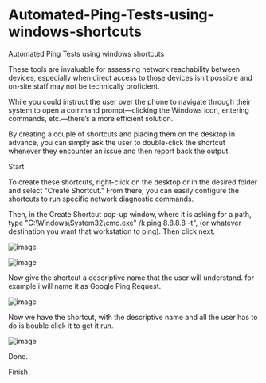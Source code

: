 # Automated-Ping-Tests-using-windows-shortcuts
Automated Ping Tests using windows shortcuts 

These tools are invaluable for assessing network reachability between devices, especially when direct access to those devices isn’t possible and on-site staff may not be technically proficient.

While you could instruct the user over the phone to navigate through their system to open a command prompt—clicking the Windows icon, entering commands, etc.—there’s a more efficient solution. 

By creating a couple of shortcuts and placing them on the desktop in advance, you can simply ask the user to double-click the shortcut whenever they encounter an issue and then report back the output.

Start 

To create these shortcuts, right-click on the desktop or in the desired folder and select "Create Shortcut." From there, you can easily configure the shortcuts to run specific network diagnostic commands.

Then, in the Create Shortcut pop-up window, where it is asking for a path, type "C:\Windows\System32\cmd.exe" /k ping 8.8.8.8 -t",
(or whatever destination you want that workstation to ping). Then click next.

![image](https://github.com/user-attachments/assets/5909ed12-0385-4f1c-b9df-8e3ed78c3737)


![image](https://github.com/user-attachments/assets/69b00830-7983-4136-a76e-5df9facb55cd)


Now give the shortcut a descriptive name that the user will understand. for example i will name it as Google Ping Request. 

![image](https://github.com/user-attachments/assets/49c61d21-07ab-46bb-bd97-5c2a5fa514ac)


Now we have the shortcut, with the descriptive name and all the user has to do is bouble click it to get it run.

![image](https://github.com/user-attachments/assets/4da5815d-4c60-42d0-bab6-4bbf1a13716d)

Done.

Finish



